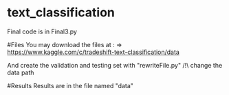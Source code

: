text_classification
===================

Final code is in Final3.py


#Files
You may download the files at : 
=> https://www.kaggle.com/c/tradeshift-text-classification/data

And create the validation and testing set with "rewriteFile.py"
/!\ change the data path

#Results
Results are in the file named "data"

